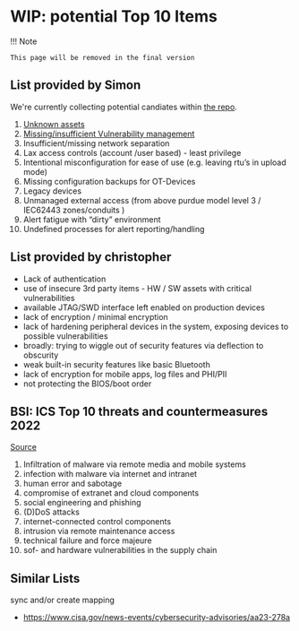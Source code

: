 # WIP: potential Top 10 Items

!!! Note

    This page will be removed in the final version

## List provided by Simon

We're currently collecting potential candiates within [the repo](/docs/potential-top-10).

1. [Unknown assets](/the-top-10/unknown-assets/)
2. [Missing/insufficient Vulnerability management](/the-top-10/missing-vulnerability-management/)
3. Insufficient/missing network separation
4. Lax access controls  (account /user based)  - least privilege
5. Intentional misconfiguration for ease of use (e.g. leaving rtu’s in upload mode)
6. Missing configuration backups for OT-Devices
7. Legacy devices
8. Unmanaged external access (from above purdue model level 3 / IEC62443 zones/conduits )
9. Alert fatigue with “dirty” environment
10. Undefined processes for alert reporting/handling

## List provided by christopher

- Lack of authentication
- use of insecure 3rd party items - HW / SW assets with critical vulnerabilities
- available JTAG/SWD interface left enabled on production devices
- lack of encryption / minimal encryption
- lack of hardening peripheral devices in the system, exposing devices to possible vulnerabilities
- broadly: trying to wiggle out of security features via deflection to obscurity
- weak built-in security features like basic Bluetooth
- lack of encryption for mobile apps, log files and PHI/PII
- not protecting the BIOS/boot order

## BSI: ICS Top 10 threats and countermeasures 2022

[Source](https://www.allianz-fuer-cybersicherheit.de/SharedDocs/Downloads/Webs/ACS/DE/BSI-CS/BSI-CS_005E.pdf?__blob=publicationFile&v=6)

1. Infiltration of malware via remote media and mobile systems
2. infection with malware via internet and intranet
3. human error and sabotage
4. compromise of extranet and cloud components
5. social engineering and phishing
6. (D)DoS attacks
7. internet-connected control components
8. intrusion via remote maintenance access
9. technical failure and force majeure
10. sof- and hardware vulnerabilities in the supply chain

## Similar Lists

sync and/or create mapping

- <https://www.cisa.gov/news-events/cybersecurity-advisories/aa23-278a>